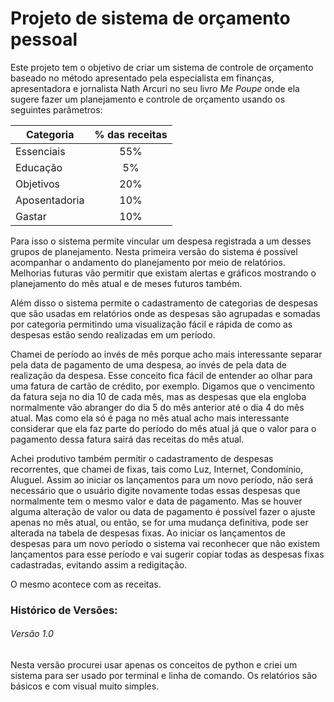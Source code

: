 # Projeto de sistema de orçamento pessoal

Este projeto tem o objetivo de criar um sistema de controle de orçamento
baseado no método apresentado pela especialista em finanças, apresentadora e
jornalista Nath Arcuri no seu livro *Me Poupe* onde ela sugere fazer um
planejamento e controle de orçamento usando os seguintes parâmetros:

Categoria     | % das receitas
------------- | :------------:
Essenciais    | 55%
Educação      | 5%
Objetivos     | 20%
Aposentadoria | 10%
Gastar        | 10%

Para isso o sistema permite vincular um despesa registrada a um desses grupos
de planejamento. Nesta primeira versão do sistema é possível acompanhar o
andamento do planejamento por meio de relatórios. Melhorias futuras vão
permitir que existam alertas e gráficos mostrando o planejamento do mês atual
e de meses futuros também.

Além disso o sistema permite o cadastramento de categorias de despesas que
são usadas em relatórios onde as despesas são agrupadas e somadas por categoria
permitindo uma visualização fácil e rápida de como as despesas estão sendo 
realizadas em um período.

Chamei de período ao invés de mês porque acho mais interessante separar pela
data de pagamento de uma despesa, ao invés de pela data de realização da
despesa. Esse conceito fica fácil de entender ao olhar para uma fatura de
cartão de crédito, por exemplo. Digamos que o vencimento da fatura seja no dia
10 de cada mês, mas as despesas que ela engloba normalmente vão abranger do dia
5 do mês anterior até o dia 4 do mês atual. Mas como ela só é paga no mês atual
acho mais interessante considerar que ela faz parte do período do mês atual já
que o valor para o pagamento dessa fatura sairá das receitas do mês atual.

Achei produtivo também permitir o cadastramento de despesas recorrentes, que
chamei de fixas, tais como Luz, Internet, Condomínio, Aluguel. Assim ao iniciar
os lançamentos para um novo período, não será necessário que o usuário digite
novamente todas essas despesas que normalmente tem o mesmo valor e data de
pagamento. Mas se houver alguma alteração de valor ou data de pagamento é
possível fazer o ajuste apenas no mês atual, ou então, se for uma mudança
definitiva, pode ser alterada na tabela de despesas fixas. Ao iniciar os
lançamentos de despesas para um novo período o sistema vai reconhecer que não
existem lançamentos para esse período e vai sugerir copiar todas as despesas
fixas cadastradas, evitando assim a redigitação.

O mesmo acontece com as receitas.

### Histórico de Versões:

###### Versão 1.0

Nesta versão procurei usar apenas os conceitos de python e criei um sistema
para ser usado por terminal e linha de comando. Os relatórios são básicos e
com visual muito simples.
